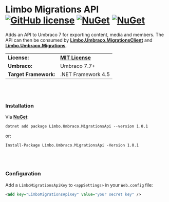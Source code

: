 # Limbo Migrations API [![GitHub license](https://img.shields.io/badge/license-MIT-blue.svg)](LICENSE.md) [![NuGet](https://img.shields.io/nuget/vpre/Limbo.Umbraco.MigrationsApi.svg)](https://www.nuget.org/packages/Limbo.Umbraco.MigrationsApi) [![NuGet](https://img.shields.io/nuget/dt/Limbo.Umbraco.MigrationsApi.svg)](https://www.nuget.org/packages/Limbo.Umbraco.MigrationsApi)

Adds an API to Umbraco 7 for exporting content, media and members. The API can then be consumed by [**Limbo.Umbraco.MigrationsClient**](https://github.com/limbo-works/Limbo.Umbraco.MigrationsClient) and [**Limbo.Umbraco.Migrations**](https://github.com/limbo-works/Limbo.Umbraco.Migrations).

<table>
  <tr>
    <td><strong>License:</strong></td>
    <td><a href="./LICENSE.md"><strong>MIT License</strong></a></td>
  </tr>
  <tr>
    <td><strong>Umbraco:</strong></td>
    <td>Umbraco 7.7+</td>
  </tr>
  <tr>
    <td><strong>Target Framework:</strong></td>
    <td>.NET Framework 4.5</td>
  </tr>
</table>










<br /><br />

### Installation

Via  [**NuGet**](https://www.nuget.org/packages/Limbo.Umbraco.MigrationsApi/1.0.1):

```
dotnet add package Limbo.Umbraco.MigrationsApi --version 1.0.1
```

or:

```
Install-Package Limbo.Umbraco.MigrationsApi -Version 1.0.1
```



<br /><br />

### Configuration

Add a `LimboMigrationsApiKey` to `<appSettings>` in your `Web.config` file:

```xml
<add key="LimboMigrationsApiKey" value="your secret key" />
```
